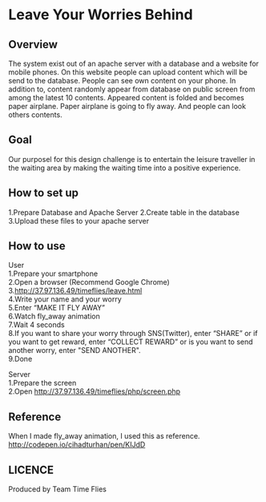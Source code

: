 Leave Your Worries Behind
====


## Overview
The system exist out of an apache server with a database and a website for mobile phones. On this website people can upload content which will be send to the database. People can see own content on your phone. In addition to, content randomly appear from database on public screen from among the latest 10 contents. Appeared content is folded and becomes paper airplane. Paper airplane is going to fly away. And people can look others contents.

## Goal
Our purposel for this design challenge is to entertain the leisure traveller in the waiting area by making the waiting time into a positive experience.

## How to set up
1.Prepare Database and Apache Server
2.Create table in the database    
3.Upload these files to your apache server  

## How to use
User  
1.Prepare your smartphone  
2.Open a browser (Recommend Google Chrome)  
3.http://37.97.136.49/timeflies/leave.html  
4.Write your name and  your worry  
5.Enter “MAKE IT FLY AWAY”  
6.Watch fly_away animation  
7.Wait 4 seconds  
8.If you want to share your worry through SNS(Twitter), enter “SHARE” or if you want to get reward, enter “COLLECT REWARD” or is you want to send another worry, enter "SEND ANOTHER".  
9.Done  

Server  
1.Prepare the screen  
2.Open http://37.97.136.49/timeflies/php/screen.php   

## Reference
When I made fly_away animation, I used this as reference.  
http://codepen.io/cihadturhan/pen/KIJdD

## LICENCE
Produced by Team Time Flies
